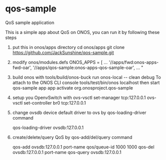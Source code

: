 # qos-sample
QoS sample application

This is a simple app about QoS on ONOS, you can run it by following these steps

1. put this in onos/apps directory
   cd onos/apps
   git clone https://github.com/JackSunshine/qos-sample.git
   
2. modify onos/modules.defs
   ONOS_APPS = [
    ...
    '//apps/fwd:onos-apps-fwd-oar',
    '//apps/qos-sample:onos-apps-qos-sample-oar',
    ...
    "
3. build onos with tools/build/onos-buck run onos-local -- clean debug
   To attach to the ONOS CLI console tools/test/bin/onos localhost
   then start qos-sample app 
   app activate org.onosproject.qos-sample
   
4. setup you OpenvSwitch with 
   ovs-vsctl set-manager tcp:127.0.0.1
   ovs-vsctl set-controller br0 tcp:127.0.0.1
   
5. change ovsdb device default driver to ovs by qos-loading-driver command 
     
     qos-loading-driver ovsdb:127.0.0.1
     
6. create/delete/query QoS by qos-add/del/query command

   qos-add ovsdb:127.0.0.1 port-name qos/queue-id 1000 1000
   qos-del ovsdb:127.0.0.1 port-name
   qos-query ovsdb:127.0.0.1

